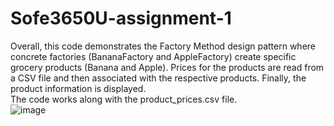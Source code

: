 # Sofe3650U-assignment-1

Overall, this code demonstrates the Factory Method design pattern where concrete factories (BananaFactory and AppleFactory) create specific grocery products (Banana and Apple). Prices for the products are read from a CSV file and then associated with the respective products. Finally, the product information is displayed.<br>
The code works along with the product_prices.csv file. <br>
![image](https://github.com/sajbro3/Sofe3650U-assignment-1/assets/130171415/f9a2c9eb-643d-4fbe-8ecf-19d6ed265b49)

